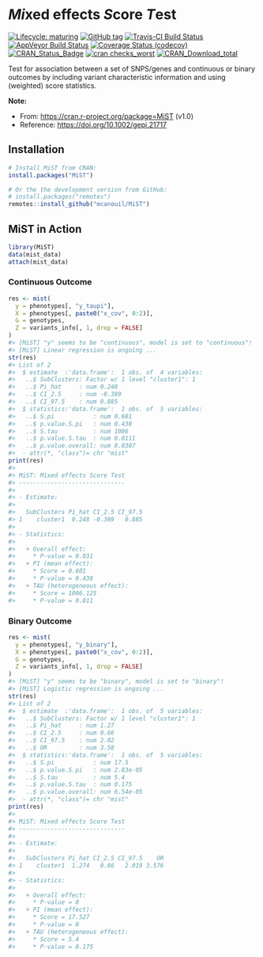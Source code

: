 
<!-- README.md is generated from README.Rmd. Please edit that file -->

# *Mi*xed effects *S*core *T*est

<!-- badges: start -->

[![Lifecycle:
maturing](https://img.shields.io/badge/lifecycle-stable-brightgreen.svg)](https://www.tidyverse.org/lifecycle/#stable)
[![GitHub
tag](https://img.shields.io/github/tag/mcanouil/MiST.svg?label=latest%20tag)](https://github.com/mcanouil/MiST)
[![Travis-CI Build
Status](https://travis-ci.org/mcanouil/MiST.svg?branch=master)](https://travis-ci.org/mcanouil/MiST)
[![AppVeyor Build
Status](https://ci.appveyor.com/api/projects/status/github/mcanouil/MiST?branch=master&svg=true)](https://ci.appveyor.com/project/mcanouil/MiST)
[![Coverage Status
(codecov)](https://codecov.io/gh/mcanouil/MiST/branch/master/graph/badge.svg)](https://codecov.io/gh/mcanouil/MiST)
[![CRAN\_Status\_Badge](https://www.r-pkg.org/badges/version-ago/MiST)](https://cran.r-project.org/package=MiST)
[![cran
checks\_worst](https://cranchecks.info/badges/worst/MiST)](https://cran.r-project.org/web/checks/check_results_MiST.html)
[![CRAN\_Download\_total](https://cranlogs.r-pkg.org/badges/MiST)](https://cran.r-project.org/package=MiST)
<!--[![cran checks_summary](https://cranchecks.info/badges/summary/MiST)](https://cran.r-project.org/web/checks/check_results_MiST.html)-->
<!--[![CRAN_Download_month](https://cranlogs.r-pkg.org/badges/MiST?color=brightgreen)](https://cran.r-project.org/package=MiST)-->
<!--[![Coverage Status (coveralls)](https://coveralls.io/repos/github/mcanouil/MiST/badge.svg?branch=master)](https://coveralls.io/github/mcanouil/MiST?branch=master)-->
<!-- badges: end -->

Test for association between a set of SNPS/genes and continuous or
binary outcomes by including variant characteristic information and
using (weighted) score statistics.

**Note:**

  - From: <https://cran.r-project.org/package=MiST> (v1.0)
  - Reference: <https://doi.org/10.1002/gepi.21717>

## Installation

``` r
# Install MiST from CRAN:
install.packages("MiST")

# Or the the development version from GitHub:
# install.packages("remotes")
remotes::install_github("mcanouil/MiST")
```

## MiST in Action

``` r
library(MiST)
data(mist_data)
attach(mist_data)
```

### Continuous Outcome

``` r
res <- mist(
  y = phenotypes[, "y_taupi"],
  X = phenotypes[, paste0("x_cov", 0:2)],
  G = genotypes,
  Z = variants_info[, 1, drop = FALSE]
)
#> [MiST] "y" seems to be "continuous", model is set to "continuous"!
#> [MiST] Linear regression is ongoing ...
str(res)
#> List of 2
#>  $ estimate  :'data.frame':  1 obs. of  4 variables:
#>   ..$ SubClusters: Factor w/ 1 level "cluster1": 1
#>   ..$ Pi_hat     : num 0.248
#>   ..$ CI_2.5     : num -0.389
#>   ..$ CI_97.5    : num 0.885
#>  $ statistics:'data.frame':  1 obs. of  5 variables:
#>   ..$ S.pi           : num 0.601
#>   ..$ p.value.S.pi   : num 0.438
#>   ..$ S.tau          : num 1006
#>   ..$ p.value.S.tau  : num 0.0111
#>   ..$ p.value.overall: num 0.0307
#>  - attr(*, "class")= chr "mist"
print(res)
#> 
#> MiST: Mixed effects Score Test
#> ------------------------------
#> 
#> - Estimate:
#> 
#>   SubClusters Pi_hat CI_2.5 CI_97.5
#> 1    cluster1  0.248 -0.389   0.885
#> 
#> - Statistics:
#> 
#>   + Overall effect: 
#>     * P-value = 0.031
#>   + PI (mean effect):  
#>     * Score = 0.601
#>     * P-value = 0.438
#>   + TAU (heterogeneous effect):  
#>     * Score = 1006.125
#>     * P-value = 0.011
```

### Binary Outcome

``` r
res <- mist(
  y = phenotypes[, "y_binary"],
  X = phenotypes[, paste0("x_cov", 0:2)],
  G = genotypes,
  Z = variants_info[, 1, drop = FALSE]
)
#> [MiST] "y" seems to be "binary", model is set to "binary"!
#> [MiST] Logistic regression is ongoing ...
str(res)
#> List of 2
#>  $ estimate  :'data.frame':  1 obs. of  5 variables:
#>   ..$ SubClusters: Factor w/ 1 level "cluster1": 1
#>   ..$ Pi_hat     : num 1.27
#>   ..$ CI_2.5     : num 0.66
#>   ..$ CI_97.5    : num 2.02
#>   ..$ OR         : num 3.58
#>  $ statistics:'data.frame':  1 obs. of  5 variables:
#>   ..$ S.pi           : num 17.5
#>   ..$ p.value.S.pi   : num 2.83e-05
#>   ..$ S.tau          : num 5.4
#>   ..$ p.value.S.tau  : num 0.175
#>   ..$ p.value.overall: num 6.54e-05
#>  - attr(*, "class")= chr "mist"
print(res)
#> 
#> MiST: Mixed effects Score Test
#> ------------------------------
#> 
#> - Estimate:
#> 
#>   SubClusters Pi_hat CI_2.5 CI_97.5    OR
#> 1    cluster1  1.274   0.66   2.019 3.576
#> 
#> - Statistics:
#> 
#>   + Overall effect: 
#>     * P-value = 0
#>   + PI (mean effect):  
#>     * Score = 17.527
#>     * P-value = 0
#>   + TAU (heterogeneous effect):  
#>     * Score = 5.4
#>     * P-value = 0.175
```

